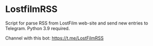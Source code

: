 # LostfilmRSS

Script for parse RSS from LostFilm web-site and send new entries to Telegram.
Python 3.9 required.

Channel with this bot: https://t.me/LostFilmRSS
